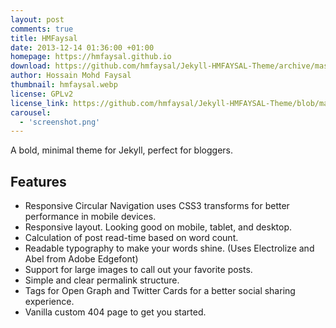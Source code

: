 ```yaml
---
layout: post
comments: true
title: HMFaysal
date: 2013-12-14 01:36:00 +01:00
homepage: https://hmfaysal.github.io
download: https://github.com/hmfaysal/Jekyll-HMFAYSAL-Theme/archive/master.zip
author: Hossain Mohd Faysal
thumbnail: hmfaysal.webp
license: GPLv2
license_link: https://github.com/hmfaysal/Jekyll-HMFAYSAL-Theme/blob/master/LICENSE
carousel:
  - 'screenshot.png'
---
```


A bold, minimal theme for Jekyll, perfect for bloggers.

## Features

* Responsive Circular Navigation uses CSS3 transforms for better performance in mobile devices.
* Responsive layout. Looking good on mobile, tablet, and desktop.
* Calculation of post read-time based on word count.
* Readable typography to make your words shine. (Uses Electrolize and Abel from Adobe Edgefont)
* Support for large images to call out your favorite posts.
* Simple and clear permalink structure.
* Tags for Open Graph and Twitter Cards for a better social sharing experience.
* Vanilla custom 404 page to get you started.

